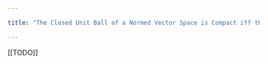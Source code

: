 ```yaml
---

title: "The Closed Unit Ball of a Normed Vector Space is Compact iff the Dimension is Finite"

---
```

[[TODO]]